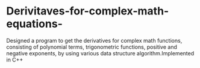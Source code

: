 # Derivitaves-for-complex-math-equations-
Designed a program to get the derivatives for complex math functions, consisting of polynomial terms, trigonometric functions, positive and negative exponents, by using various data structure algorithm.Implemented in C++  
